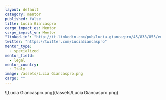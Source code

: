 ```yaml
---
layout: default
category: mentor
published: false
title: Lucia Giancaspro
cargo_impact_es: Mentor
cargo_impact_en: Mentor
"linked-in": "http://it.linkedin.com/pub/lucia-giancaspro/45/838/855/en"
twitter: "https://twitter.com/LuciaGiancaspro"
mentor_type: 
  - specialized
mentor_field: 
  - legal
mentor_country: 
  - Italy
image: /assets/Lucia Giancaspro.png
cargo: ""
---
```



![Lucia Giancaspro.png](/assets/Lucia Giancaspro.png)
